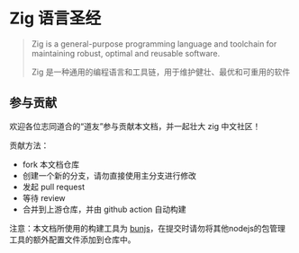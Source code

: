 # Zig 语言圣经

> Zig is a general-purpose programming language and toolchain for maintaining robust, optimal and reusable software.
>
> Zig 是一种通用的编程语言和工具链，用于维护健壮、最优和可重用的软件

## 参与贡献

欢迎各位志同道合的“道友”参与贡献本文档，并一起壮大 zig 中文社区！

贡献方法：

- fork 本文档仓库
- 创建一个新的分支，请勿直接使用主分支进行修改
- 发起 pull request
- 等待 review
- 合并到上游仓库，并由 github action 自动构建

注意：本文档所使用的构建工具为 [bunjs](https://bun.sh/)，在提交时请勿将其他nodejs的包管理工具的额外配置文件添加到仓库中。
